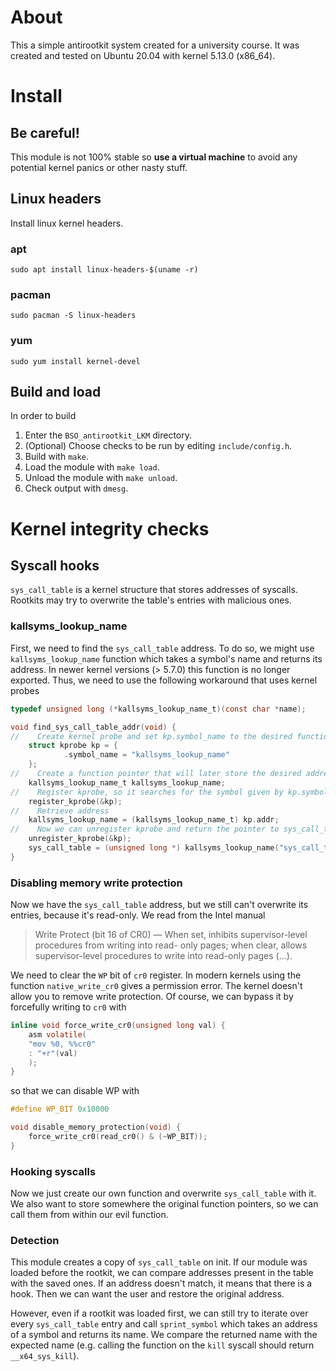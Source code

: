 # About
This a simple antirootkit system created for a university course.
It was created and tested on Ubuntu 20.04 with kernel 5.13.0 (x86_64).

# Install
## Be careful!
This module is not 100% stable so **use a virtual machine**
to avoid any potential kernel panics or other nasty stuff.
## Linux headers
Install linux kernel headers.
### apt
`sudo apt install linux-headers-$(uname -r)`
### pacman
`sudo pacman -S linux-headers`
### yum
`sudo yum install kernel-devel`

## Build and load
In order to build 
1. Enter the `BSO_antirootkit_LKM` directory.
2. (Optional) Choose checks to be run by editing `include/config.h`.
3. Build with `make`.
4. Load the module with `make load`.
5. Unload the module with `make unload`.
6. Check output with `dmesg`.

# Kernel integrity checks
## Syscall hooks
`sys_call_table` is a kernel structure that stores addresses of syscalls.
Rootkits may try to overwrite the table's entries with malicious ones.
### kallsyms_lookup_name
First, we need to find the `sys_call_table` address.
To do so, we might use `kallsyms_lookup_name` function which takes a symbol's name
and returns its address. 
In newer kernel versions (> 5.7.0) this function is no longer exported. 
Thus, we need to use the following workaround that uses kernel probes 
```c
typedef unsigned long (*kallsyms_lookup_name_t)(const char *name);

void find_sys_call_table_addr(void) {
//    Create kernel probe and set kp.symbol_name to the desired function
    struct kprobe kp = {
            .symbol_name = "kallsyms_lookup_name"
    };
//    Create a function pointer that will later store the desired address
    kallsyms_lookup_name_t kallsyms_lookup_name;
//    Register kprobe, so it searches for the symbol given by kp.symbol_name
    register_kprobe(&kp);
//    Retrieve address
    kallsyms_lookup_name = (kallsyms_lookup_name_t) kp.addr;
//    Now we can unregister kprobe and return the pointer to sys_call_table
    unregister_kprobe(&kp);
    sys_call_table = (unsigned long *) kallsyms_lookup_name("sys_call_table");
}
```
### Disabling memory write protection
Now we have the `sys_call_table` address, but we still can't overwrite its entries,
because it's read-only. We read from the Intel manual 
> Write Protect (bit 16 of CR0) — When set, inhibits supervisor-level procedures from writing into read-
> only pages; when clear, allows supervisor-level procedures to write into read-only pages (...).

We need to clear the `WP` bit of `cr0` register. In modern kernels 
using the function `native_write_cr0` gives a permission error.
The kernel doesn't allow you to remove write protection.
Of course, we can bypass it by forcefully writing to `cr0` with
```c
inline void force_write_cr0(unsigned long val) {
    asm volatile(
    "mov %0, %%cr0"
    : "+r"(val)
    );
}
```
so that we can disable WP with
```c
#define WP_BIT 0x10000

void disable_memory_protection(void) {
    force_write_cr0(read_cr0() & (~WP_BIT));
}
```
### Hooking syscalls
Now we just create our own function and overwrite `sys_call_table` with it.
We also want to store somewhere the original function pointers, so we can call them from within
our evil function.

### Detection
This module creates a copy of `sys_call_table` on init. If our module was loaded before the rootkit,
we can compare addresses present in the table with the saved ones. If an address doesn't match,
it means that there is a hook. Then we can want the user and restore the original address.

However, even if a rootkit was loaded first, we can still try to iterate over every `sys_call_table` entry
and call `sprint_symbol` which takes an address of a symbol and returns its name. We compare the returned name
with the expected name (e.g. calling the function on the `kill` syscall should return `__x64_sys_kill`).
